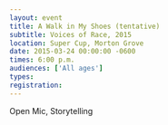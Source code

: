 ```yaml
---
layout: event
title: A Walk in My Shoes (tentative)
subtitle: Voices of Race, 2015
location: Super Cup, Morton Grove
date: 2015-03-24 00:00:00 -0600
times: 6:00 p.m.
audiences: ['All ages']
types: 
registration: 
---
```

Open Mic, Storytelling
